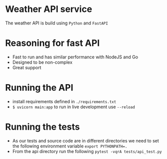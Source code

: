 # Weather API service

The weather API is build using `Python` and `FastAPI`

# Reasoning for fast API
- Fast to run and has similar performance with NodeJS and Go
- Designed to be non-complex 
- Great support

# Running the API
 - install requirements defined in `./requirements.txt`
 - `$ uvicorn main:app` to run in live development use `--reload`

# Running the tests 
 - As our tests and source code are in different directories we need to set the following environment variable `export PYTHONPATH=.`
 - From the api directory run the following `pytest -vqrA tests/api_test.py`